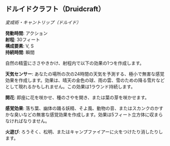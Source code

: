 ## ドルイドクラフト（Druidcraft）
*変成術・キャントリップ（ドルイド）*

**発動時間**: アクション  
**射程**: 30フィート  
**構成要素**: V, S  
**持続時間**: 瞬間

自然の精霊にささやきかけ、射程内で以下の効果の1つを作成します。

**天気センサー**: あなたの場所の次の24時間の天気を予測する、極小で無害な感覚効果を作成します。効果は、晴天の金色の球、雨の雲、雪のための降る雪片などとして現れるかもしれません。この効果は1ラウンド持続します。

**開花**: 即座に花を咲かせ、種のさやを開き、または葉の芽を咲かせます。

**感覚効果**: 落ち葉、幽体の踊る妖精、そよ風、動物の音、またはスカンクのかすかな臭いなどの無害な感覚効果を作成します。効果は5フィート立方体に収まらなければなりません。

**火遊び**: ろうそく、松明、またはキャンプファイアーに火をつけたり消したりします。